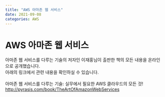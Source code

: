 ```yaml
---
title: "AWS 아마존 웹 서비스"
date: 2021-09-08
categories: AWS
---
```

<h1>AWS 아마존 웹 서비스 </h1>
아마존 웹 서비스를 다루는 기술의 저자인 이재홍님이 출판한 책의 모든 내용을 온라인으로 공개했습니다. <br>
아래의 링크에서 관련 내용을 확인하실 수 있습니다.<br>
<br>
아마존 웹 서비스를 다루는 기술: 실무에서 필요한 AWS 클라우드의 모든 것!<br>
<a href="http://pyrasis.com/book/TheArtOfAmazonWebServices">
http://pyrasis.com/book/TheArtOfAmazonWebServices
</a>
